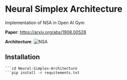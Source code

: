 # Neural Simplex Architecture
Implementation of NSA in Open AI Gym 

**Paper**: https://arxiv.org/abs/1908.00528

**Architecture**: ![NSA](https://github.com/Hamza-101/Neural-Simplex-Architecture/assets/45544623/ea8e69af-98cd-4dd2-afa0-3f90575cd1cd) 

## Installation

```git clone github.com/Hamza-101/Neural-Simplex-Architecture
```cd Neural-Simplex-Architecture
```pip install -r requitements.txt
